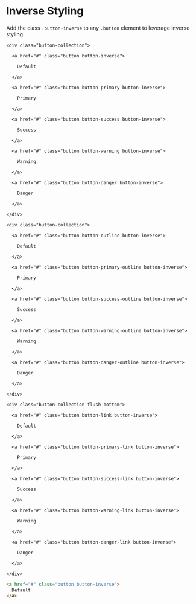 # Inverse Styling

Add the class `.button-inverse` to any `.button` element to leverage inverse styling.

<div class="panel">

  <div class="panel-cell panel-cell-dark">

    <div class="button-collection">

      <a href="#" class="button button-inverse">

        Default

      </a>

      <a href="#" class="button button-primary button-inverse">

        Primary

      </a>

      <a href="#" class="button button-success button-inverse">

        Success

      </a>

      <a href="#" class="button button-warning button-inverse">

        Warning

      </a>

      <a href="#" class="button button-danger button-inverse">

        Danger

      </a>

    </div>

    <div class="button-collection">

      <a href="#" class="button button-outline button-inverse">

        Default

      </a>

      <a href="#" class="button button-primary-outline button-inverse">

        Primary

      </a>

      <a href="#" class="button button-success-outline button-inverse">

        Success

      </a>

      <a href="#" class="button button-warning-outline button-inverse">

        Warning

      </a>

      <a href="#" class="button button-danger-outline button-inverse">

        Danger

      </a>

    </div>

    <div class="button-collection flush-bottom">

      <a href="#" class="button button-link button-inverse">

        Default

      </a>

      <a href="#" class="button button-primary-link button-inverse">

        Primary

      </a>

      <a href="#" class="button button-success-link button-inverse">

        Success

      </a>

      <a href="#" class="button button-warning-link button-inverse">

        Warning

      </a>

      <a href="#" class="button button-danger-link button-inverse">

        Danger

      </a>

    </div>

  </div>

  <div class="panel-cell panel-cell-light panel-cell-code-block" markdown="1">

```html
<a href="#" class="button button-inverse">
  Default
</a>
```

  </div>

</div>
